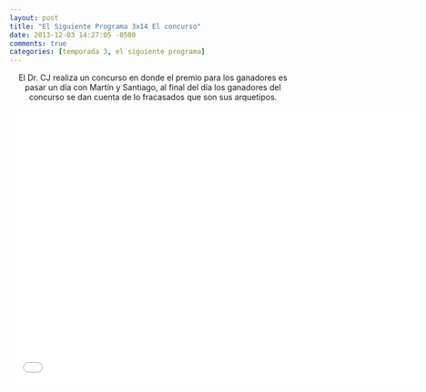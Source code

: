 ```yaml
---
layout: post
title: "El Siguiente Programa 3x14 El concurso"
date: 2013-12-03 14:27:05 -0500
comments: true
categories: [temporada 3, el siguiente programa]
---
```

<div align="center">
El Dr. CJ realiza un concurso en donde el premio para los ganadores es pasar un día con Martín y Santiago, al final del día los ganadores del concurso se dan cuenta de lo fracasados que son sus arquetipos.
<br></br>
<iframe width="720" height="480" src="//www.youtube.com/embed/TiVIVx8ZUmI" frameborder="0" allowfullscreen></iframe>
</div>
